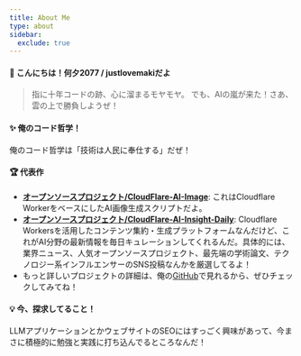 ```yaml
---
title: About Me
type: about
sidebar:
  exclude: true
---
```

#### 👋 こんにちは！何夕2077 / justlovemakiだよ

> 指に十年コードの跡、心に溜まるモヤモヤ。
> でも、AIの嵐が来た！さあ、雲の上で勝負しようぜ！

#### ✨ 俺のコード哲学！

俺のコード哲学は「技術は人民に奉仕する」だぜ！

#### 🏆 代表作

*   **[オープンソースプロジェクト/CloudFlare-AI-Image](https://github.com/justlovemaki/CloudFlare-AI-Image)**:
    これはCloudflare WorkerをベースにしたAI画像生成スクリプトだよ。
*   **[オープンソースプロジェクト/CloudFlare-AI-Insight-Daily](https://github.com/justlovemaki/CloudFlare-AI-Insight-Daily)**:
    Cloudflare Workersを活用したコンテンツ集約・生成プラットフォームなんだけど、これがAI分野の最新情報を毎日キュレーションしてくれるんだ。具体的には、業界ニュース、人気オープンソースプロジェクト、最先端の学術論文、テクノロジー系インフルエンサーのSNS投稿なんかを厳選してるよ！
*   もっと詳しいプロジェクトの詳細は、俺の[GitHub](https://github.com/justlovemaki)で見れるから、ぜひチェックしてみてね！

#### 💡 今、探求してること！

LLMアプリケーションとかウェブサイトのSEOにはすっごく興味があって、今まさに積極的に勉強と実践に打ち込んでるところなんだ！